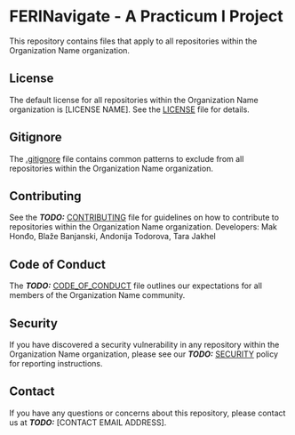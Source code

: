 # FERINavigate - A Practicum I Project

This repository contains files that apply to all repositories within the Organization Name organization.

## License

The default license for all repositories within the Organization Name organization is [LICENSE NAME]. See the [LICENSE](./LICENSE) file for details.

## Gitignore

The [.gitignore](./.gitignore) file contains common patterns to exclude from all repositories within the Organization Name organization.

## Contributing

See the ***TODO:*** [CONTRIBUTING](./CONTRIBUTING.md) file for guidelines on how to contribute to repositories within the Organization Name organization.
Developers: Mak Honđo, Blaže Banjanski, Andonija Todorova, Tara Jakhel

## Code of Conduct

The ***TODO:*** [CODE_OF_CONDUCT](./CODE_OF_CONDUCT.md) file outlines our expectations for all members of the Organization Name community.

## Security

If you have discovered a security vulnerability in any repository within the Organization Name organization, please see our ***TODO:*** [SECURITY](./SECURITY.md) policy for reporting instructions.

## Contact

If you have any questions or concerns about this repository, please contact us at ***TODO:*** [CONTACT EMAIL ADDRESS].
